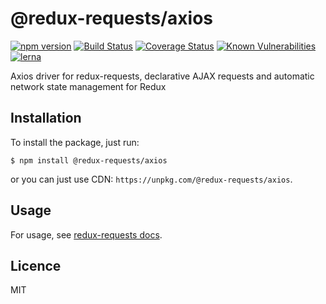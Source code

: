 # @redux-requests/axios

[![npm version](https://badge.fury.io/js/%40redux-requests%2Faxios.svg)](https://badge.fury.io/js/%40redux-requests%2Faxios)
[![Build Status](https://travis-ci.org/klis87/redux-requests.svg?branch=master)](https://travis-ci.org/klis87/redux-requests)
[![Coverage Status](https://coveralls.io/repos/github/klis87/redux-requests/badge.svg?branch=master)](https://coveralls.io/github/klis87/redux-requests?branch=master)
[![Known Vulnerabilities](https://snyk.io/test/github/klis87/redux-requests/badge.svg)](https://snyk.io/test/github/klis87/redux-requests)
[![lerna](https://img.shields.io/badge/maintained%20with-lerna-cc00ff.svg)](https://lernajs.io/)

Axios driver for redux-requests, declarative AJAX requests and automatic network state management for Redux

## Installation

To install the package, just run:
```
$ npm install @redux-requests/axios
```
or you can just use CDN: `https://unpkg.com/@redux-requests/axios`.

## Usage

For usage, see [redux-requests docs](https://redux-requests.klisiczynski.com).

## Licence

MIT
